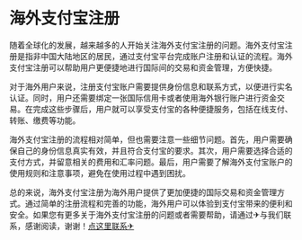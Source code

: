 # 海外支付宝注册

随着全球化的发展，越来越多的人开始关注海外支付宝注册的问题。海外支付宝注册是指非中国大陆地区的居民，通过支付宝平台完成账户注册和认证的流程。海外支付宝注册可以帮助用户更便捷地进行国际间的交易和资金管理，方便快捷。

对于海外用户来说，注册支付宝账户需要提供身份信息和联系方式，以便进行实名认证。同时，用户还需要绑定一张国际信用卡或者使用海外银行账户进行资金交易。在完成这些步骤后，用户就可以享受支付宝的各种便捷服务，包括在线支付、转账、缴费等功能。

海外支付宝注册的流程相对简单，但也需要注意一些细节问题。首先，用户需要确保自己的身份信息真实有效，并且符合支付宝的要求。其次，用户需要选择合适的支付方式，并留意相关的费用和汇率问题。最后，用户需要了解海外支付宝账户的使用规则和注意事项，避免在使用过程中遇到困扰。

总的来说，海外支付宝注册为海外用户提供了更加便捷的国际交易和资金管理方式。通过简单的注册流程和完善的功能，海外用户可以体验到支付宝带来的便利和安全。如果您有更多关于海外支付宝注册的问题或者需要帮助，请通过✈与我们联系，感谢阅读，谢谢！[点这里联系✈](https://ww.k02.cc)